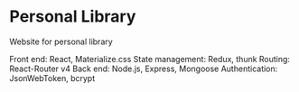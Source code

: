 # Personal Library
Website for personal library

Front end: React, Materialize.css
State management: Redux, thunk
Routing: React-Router v4
Back end: Node.js, Express, Mongoose
Authentication: JsonWebToken, bcrypt
